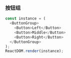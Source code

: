 ### 按钮组

<!--start-code-->
```js
const instance = (
  <ButtonGroup>
    <Button>Left</Button>
    <Button>Middle</Button>
    <Button>Right</Button>
  </ButtonGroup>
);
ReactDOM.render(instance);
```
<!--end-code-->